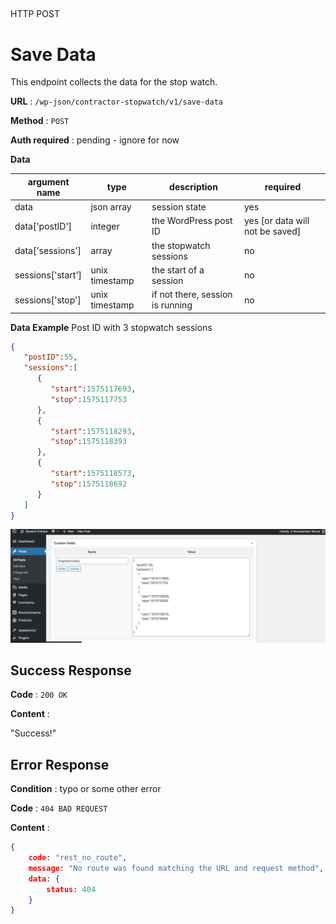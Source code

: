 
## 
HTTP POST

# Save Data

This endpoint collects the data for the stop watch.

**URL** : `/wp-json/contractor-stopwatch/v1/save-data`

**Method** : `POST`

**Auth required** : pending - ignore for now

**Data**

argument name| type | description| required
------------ | --------- | ------- | -------
data | json array | session state | yes
data['postID'] | integer | the WordPress post ID | yes [or data will not be saved]
data['sessions'] | array | the stopwatch sessions | no
sessions['start'] | unix timestamp | the start of a session | no
sessions['stop'] | unix timestamp | if not there, session is running | no

**Data Example**
Post ID with 3 stopwatch sessions
```json
{ 
   "postID":55,
   "sessions":[ 
      { 
         "start":1575117693,
         "stop":1575117753
      },
      { 
         "start":1575118293,
         "stop":1575118393
      },
      { 
         "start":1575118573,
         "stop":1575118692
      }
   ]
}
```
![WordPress Screenshot](https://raw.githubusercontent.com/JohnDeeBDD/stopwatch-block/master/stopwatch-data.png)

## Success Response

**Code** : `200 OK`

**Content** :

"Success!"


## Error Response

**Condition** : typo or some other error

**Code** : `404 BAD REQUEST`

**Content** :

```json
{
    code: "rest_no_route",
    message: "No route was found matching the URL and request method",
    data: {
        status: 404
    }
}
```
